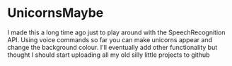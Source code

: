 ﻿# UnicornsMaybe

I made this a long time ago just to play around with the SpeechRecognition API.
Using voice commands so far you can make unicorns appear and change the background colour.
I'll eventually add other functionality but thought I should start uploading all my old silly little projects to github
